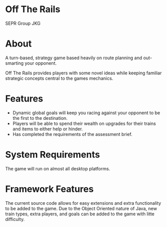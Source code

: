 Off The Rails
=
   SEPR Group JKG


About
=
   A turn-based, strategy game based heavily on route planning and out-smarting your opponent.

   Off The Rails provides players with some novel ideas while keeping familiar strategic
   concepts central to the games mechanics.

Features
=
   <ul>
   <li>Dynamic global goals will keep you racing against your opponent to be the first to the destination.</li>
   <li>Players will be able to spend their wealth on upgrades for their trains and items to
   either help or hinder.</li>
   <li>Has completed the requirements of the assessment brief.</li>
   </ul>

System Requirements
=
   The game will run on almost all desktop platforms.

Framework Features
=
   The current source code allows for easy extensions and extra functionality to be added to the game.
   Due to the Object Oriented nature of Java, new train types, extra players, and goals can be added to the game
   with litte difficulty.
